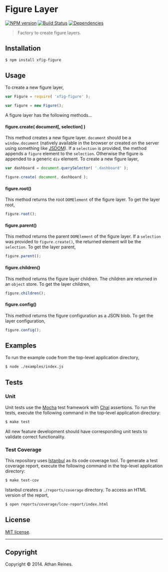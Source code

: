 Figure Layer
============
[![NPM version][npm-image]][npm-url] [![Build Status][travis-image]][travis-url] [![Dependencies][dependencies-image]][dependencies-url]

> Factory to create figure layers.



## Installation

``` bash
$ npm install xfig-figure
```

## Usage

To create a new figure layer,

``` javascript
var Figure = require( 'xfig-figure' );

var figure = new Figure();
```

A figure layer has the following methods...


#### figure.create( document[, selection] )

This method creates a new figure layer. `document` should be a `window.document` (natively available in the browser or created on the server using something like [JSDOM](https://github.com/tmpvar/jsdom)). If a `selection` is provided, the method appends a `figure` element to the `selection`. Otherwise the figure is appended to a generic `div` element. To create a new figure layer,

``` javascript
var dashboard = document.querySelector( '.dashboard' );

figure.create( document, dashboard );
``` 

#### figure.root()

This method returns the root `DOMElement` of the figure layer. To get the layer root,

``` javascript
figure.root();
```


#### figure.parent()

This method returns the parent `DOMElement` of the figure layer. If a `selection` was provided to `figure.create()`, the returned element will be the `selection`. To get the layer parent,

``` javascript
figure.parent();
```


#### figure.children()

This method returns the figure layer children. The children are returned in an `object` store. To get the layer children,

``` javascript
figure.children();
```


#### figure.config()

This method returns the figure configuration as a JSON blob. To get the layer configuration,

``` javascript
figure.config();
```




## Examples

To run the example code from the top-level application directory,

``` bash
$ node ./examples/index.js
```


## Tests

### Unit

Unit tests use the [Mocha](http://visionmedia.github.io/mocha) test framework with [Chai](http://chaijs.com) assertions. To run the tests, execute the following command in the top-level application directory:

``` bash
$ make test
```

All new feature development should have corresponding unit tests to validate correct functionality.


### Test Coverage

This repository uses [Istanbul](https://github.com/gotwarlost/istanbul) as its code coverage tool. To generate a test coverage report, execute the following command in the top-level application directory:

``` bash
$ make test-cov
```

Istanbul creates a `./reports/coverage` directory. To access an HTML version of the report,

``` bash
$ open reports/coverage/lcov-report/index.html
```


## License

[MIT license](http://opensource.org/licenses/MIT). 


---
## Copyright

Copyright &copy; 2014. Athan Reines.



[npm-image]: http://img.shields.io/npm/v/xfig-figure.svg
[npm-url]: https://npmjs.org/package/xfig-figure

[travis-image]: http://img.shields.io/travis/figure-io/xfig-figure/master.svg
[travis-url]: https://travis-ci.org/figure-io/xfig-figure

[coveralls-image]: https://img.shields.io/coveralls/figure-io/xfig-figure/master.svg
[coveralls-url]: https://coveralls.io/r/figure-io/xfig-figure?branch=master

[dependencies-image]: http://img.shields.io/david/figure-io/xfig-figure.svg
[dependencies-url]: https://david-dm.org/figure-io/xfig-figure

[dev-dependencies-image]: http://img.shields.io/david/dev/figure-io/xfig-figure.svg
[dev-dependencies-url]: https://david-dm.org/dev/figure-io/xfig-figure

[github-issues-image]: http://img.shields.io/github/issues/figure-io/xfig-figure.svg
[github-issues-url]: https://github.com/figure-io/xfig-figure/issues